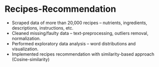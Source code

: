# Recipes-Recommendation

- Scraped data of more than 20,000 recipes – nutrients, ingredients, descriptions, instructions, etc.
- Cleaned missing/faulty data – text-preprocessing, outliers removal, normalization.
- Performed exploratory data analysis – word distributions and visualization.
- Implemented recipes recommendation with similarity-based approach (Cosine-similarity)
